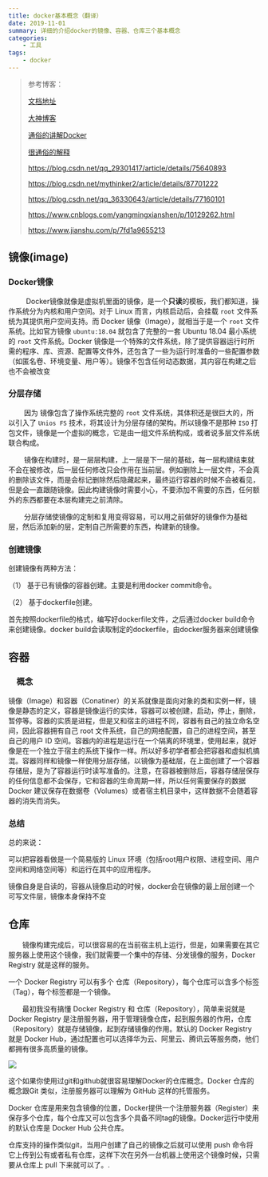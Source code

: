 ```yaml
---
title: docker基本概念（翻译）
date: 2019-11-01
summary: 详细的介绍docker的镜像、容器、仓库三个基本概念
categories:
    - 工具
tags:
    - docker
---
```


> 参考博客：
>
> [文档地址]( https://docker_practice.gitee.io/zh-cn/ ) 
>
> [大神博客]( https://juejin.im/post/5b260ec26fb9a00e8e4b031a ) 
>
> [通俗的讲解Docker]( https://www.cnblogs.com/JulyShine/p/10415758.html ) 
>
>  [很通俗的解释](https://www.cnblogs.com/misswangxing/p/10669444.html ) 
>
> https://blog.csdn.net/qq_29301417/article/details/75640893 
>
> https://blog.csdn.net/mythinker2/article/details/87701222 
>
> https://blog.csdn.net/qq_36330643/article/details/77160101 
>
> https://www.cnblogs.com/yangmingxianshen/p/10129262.html 
>
> https://www.jianshu.com/p/7fd1a9655213 

## 镜像(image)

### Docker镜像

&nbsp;&nbsp;&nbsp;&nbsp;&nbsp;&nbsp;&nbsp;&nbsp; Docker镜像就像是虚拟机里面的镜像，是一个**只读**的模板，我们都知道，操作系统分为内核和用户空间。对于 Linux 而言，内核启动后，会挂载 `root` 文件系统为其提供用户空间支持。而 Docker 镜像（Image），就相当于是一个 `root` 文件系统。比如官方镜像 `ubuntu:18.04` 就包含了完整的一套 Ubuntu 18.04 最小系统的 `root` 文件系统。Docker 镜像是一个特殊的文件系统，除了提供容器运行时所需的程序、库、资源、配置等文件外，还包含了一些为运行时准备的一些配置参数（如匿名卷、环境变量、用户等）。镜像不包含任何动态数据，其内容在构建之后也不会被改变 

### 分层存储

&nbsp;&nbsp;&nbsp;&nbsp;&nbsp;&nbsp;&nbsp;&nbsp;因为 镜像包含了操作系统完整的 `root` 文件系统，其体积还是很巨大的，所以引入了 `Unios FS` 技术，将其设计为分层存储的架构。所以镜像不是那种 `ISO` 打包文件，镜像是一个虚拟的概念，它是由一组文件系统构成，或者说多层文件系统联合构成。

&nbsp;&nbsp;&nbsp;&nbsp;&nbsp;&nbsp;&nbsp;&nbsp;镜像在构建时，是一层层构建，上一层是下一层的基础，每一层构建结束就不会在被修改，后一层任何修改只会作用在当前层。例如删除上一层文件，不会真的删除该文件，而是会标记删除然后隐藏起来，最终运行容器的时候不会被看见，但是会一直跟随镜像。因此构建镜像时需要小心，不要添加不需要的东西，任何额外的东西都要在本层构建完之前清除。

&nbsp;&nbsp;&nbsp;&nbsp;&nbsp;&nbsp;&nbsp;&nbsp;分层存储使镜像的定制和复用变得容易，可以用之前做好的镜像作为基础层，然后添加新的层，定制自己所需要的东西，构建新的镜像。

### 创建镜像

创建镜像有两种方法：

（1） 基于已有镜像的容器创建。主要是利用docker commit命令。

（2） 基于dockerfile创建。

首先按照dockerfile的格式，编写好dockerfile文件，之后通过docker build命令来创建镜像。docker build会读取制定的dockerfile，由docker服务器来创建镜像


## 容器

###  　概念

镜像（Image）和容器（Conatiner）的关系就像是面向对象的类和实例一样，镜像是静态的定义，容器是镜像运行的实体，容器可以被创建，启动，停止，删除，暂停等。容器的实质是进程，但是又和宿主的进程不同，容器有自己的独立命名空间，因此容器拥有自己 root 文件系统，自己的网络配置，自己的进程空间，甚至自己的用户 ID 空间。容器内的进程是运行在一个隔离的环境里，使用起来，就好像是在一个独立于宿主的系统下操作一样。所以好多初学者都会把容器和虚拟机搞混。容器同样和镜像一样使用分层存储，以镜像为基础层，在上面创建了一个容器存储层，是为了容器运行时读写准备的。注意，在容器被删除后，容器存储层保存的任何信息都不会保存，它和容器的生命周期一样，所以任何需要保存的数据 Docker 建议保存在数据卷（Volumes）或者宿主机目录中，这样数据不会随着容器的消失而消失。

### 总结

总的来说：

 可以把容器看做是一个简易版的 Linux 环境（包括root用户权限、进程空间、用户空间和网络空间等）和运行在其中的应用程序。 

 镜像自身是自读的，容器从镜像启动的时候，docker会在镜像的最上层创建一个可写文件层，镜像本身保持不变 

## 仓库

　　镜像构建完成后，可以很容易的在当前宿主机上运行，但是，如果需要在其它服务器上使用这个镜像，我们就需要一个集中的存储、分发镜像的服务，Docker Registry 就是这样的服务。

一个 Docker Registry 可以有多个 仓库（Repository），每个仓库可以含多个标签（Tag），每个标签都是一个镜像。

　　最初我没有搞懂 Docker Registry 和 仓库（Repository），简单来说就是 Docker Registry 是注册服务器，用于管理镜像仓库，起到服务器的作用，仓库（Repository）就是存储镜像，起到存储镜像的作用。默认的 Docker Registry 就是 Docker Hub，通过配置也可以选择华为云、阿里云、腾讯云等服务商，他们都拥有很多高质量的镜像。

![](https://txy-tc-ly-1256104767.cos.ap-guangzhou.myqcloud.com/20191102165834.png) 

这个如果你使用过git和github就很容易理解Docker的仓库概念。Docker 仓库的概念跟Git 类似，注册服务器可以理解为 GitHub 这样的托管服务。

Docker 仓库是用来包含镜像的位置，Docker提供一个注册服务器（Register）来保存多个仓库，每个仓库又可以包含多个具备不同tag的镜像。Docker运行中使用的默认仓库是 Docker Hub 公共仓库。

仓库支持的操作类似git，当用户创建了自己的镜像之后就可以使用 push 命令将它上传到公有或者私有仓库，这样下次在另外一台机器上使用这个镜像时候，只需要从仓库上 pull 下来就可以了。.